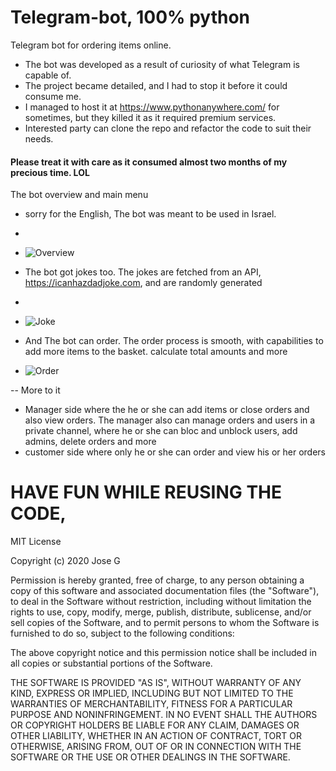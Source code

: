 # Telegram-bot, 100% python
Telegram bot for ordering items online.
- The bot was developed as a result of curiosity of what Telegram is capable of.
- The project became detailed, and I had to stop it before it could consume me.
- I managed to host it at https://www.pythonanywhere.com/ for sometimes, but they killed it as it required premium services.
- Interested party can clone the repo and refactor the code to suit their needs.
#### Please treat it with care as it consumed almost two months of my precious time. LOL
The bot overview and main menu
- sorry for the English, The bot was meant to be used in Israel.
-
- ![Overview](overview.jpg)

- The bot got jokes too. The jokes are fetched from an API, https://icanhazdadjoke.com,  and are randomly generated
-
- ![Joke](joke.jpg)

- And The bot can order. The order process is smooth, with capabilities to add more items to the basket. calculate total amounts and more

- ![Order](order.jpg)

-- More to it
- Manager side where the he or she can add items or close orders and also view orders. The manager also can manage orders and users in a private channel, where he or she can bloc and unblock users, add admins, delete orders and more
- customer side where only he or she can order and view his or her orders


# HAVE FUN WHILE REUSING THE CODE, 


MIT License

Copyright (c) 2020 Jose G

Permission is hereby granted, free of charge, to any person obtaining a copy
of this software and associated documentation files (the "Software"), to deal
in the Software without restriction, including without limitation the rights
to use, copy, modify, merge, publish, distribute, sublicense, and/or sell
copies of the Software, and to permit persons to whom the Software is
furnished to do so, subject to the following conditions:

The above copyright notice and this permission notice shall be included in all
copies or substantial portions of the Software.

THE SOFTWARE IS PROVIDED "AS IS", WITHOUT WARRANTY OF ANY KIND, EXPRESS OR
IMPLIED, INCLUDING BUT NOT LIMITED TO THE WARRANTIES OF MERCHANTABILITY,
FITNESS FOR A PARTICULAR PURPOSE AND NONINFRINGEMENT. IN NO EVENT SHALL THE
AUTHORS OR COPYRIGHT HOLDERS BE LIABLE FOR ANY CLAIM, DAMAGES OR OTHER
LIABILITY, WHETHER IN AN ACTION OF CONTRACT, TORT OR OTHERWISE, ARISING FROM,
OUT OF OR IN CONNECTION WITH THE SOFTWARE OR THE USE OR OTHER DEALINGS IN THE
SOFTWARE.
